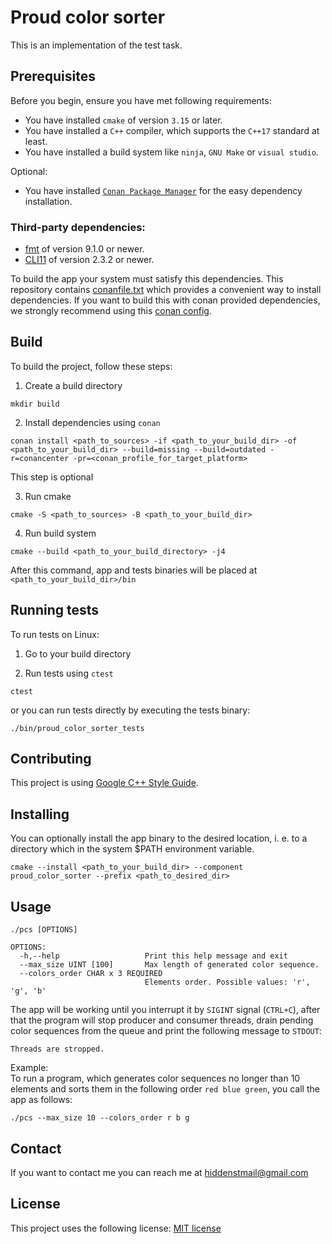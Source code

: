 # Proud color sorter

This is an implementation of the test task.

## Prerequisites

Before you begin, ensure you have met following requirements:

* You have installed `cmake` of version `3.15` or later.
* You have installed a `C++` compiler, which supports the `C++17` standard at least.
* You have installed a build system like `ninja`, `GNU Make` or `visual studio`.

Optional:
* You have installed [`Conan Package Manager`](https://docs.conan.io/en/latest/) for the easy dependency installation.

### Third-party dependencies:

* [fmt](https://fmt.dev/latest/index.html) of version 9.1.0 or newer.
* [CLI11](https://github.com/CLIUtils/CLI11) of version 2.3.2 or newer.

To build the app your system must satisfy this dependencies. This repository contains [conanfile.txt](conanfile.txt)
which provides a convenient way to install dependencies. If you want to build this with conan provided dependencies, we strongly recommend using this [conan config](https://github.com/hiddenSt/conan-config.git).

## Build

To build the project, follow these steps:

1. Create a build directory
```shell
mkdir build
```
2. Install dependencies using `conan`
```shell
conan install <path_to_sources> -if <path_to_your_build_dir> -of <path_to_your_build_dir> --build=missing --build=outdated -r=conancenter -pr=<conan_profile_for_target_platform>
```
This step is optional

3. Run cmake
```shell
cmake -S <path_to_sources> -B <path_to_your_build_dir>
```

4. Run build system
```shell
cmake --build <path_to_your_build_directory> -j4
```

After this command, app and tests binaries will be placed at `<path_to_your_build_dir>/bin`<br>

## Running tests

To run tests on Linux:
1. Go to your build directory

2. Run tests using `ctest`
```shell
ctest
```

or you can run tests directly by executing the tests binary:
```shell
./bin/proud_color_sorter_tests
```

## Contributing

This project is using [Google C++ Style Guide](https://google.github.io/styleguide/cppguide.html). 

## Installing

You can optionally install the app binary to the desired location, i. e. to a directory which in the system $PATH environment variable.
```shell
cmake --install <path_to_your_build_dir> --component proud_color_sorter --prefix <path_to_desired_dir>
```

## Usage

`./pcs [OPTIONS]`

```shell
OPTIONS:
  -h,--help                   Print this help message and exit
  --max_size UINT [100]       Max length of generated color sequence.
  --colors_order CHAR x 3 REQUIRED
                              Elements order. Possible values: 'r', 'g', 'b'

```

The app will be working until you interrupt it by `SIGINT` signal (`CTRL+C`), after that the program will stop producer and consumer threads, drain pending color sequences from the queue and print the following message to `STDOUT`:
```shell
Threads are stropped.
```

Example:<br>
To run a program, which generates color sequences no longer than 10 elements and sorts them in the following order `red blue green`, you call the app as follows:
```shell
./pcs --max_size 10 --colors_order r b g
```

## Contact

If you want to contact me you can reach me at hiddenstmail@gmail.com

## License

This project uses the following license: [MIT license](LICENSE)